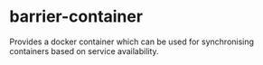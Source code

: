 # barrier-container
Provides a docker container which can be used for synchronising containers based on service availability.
